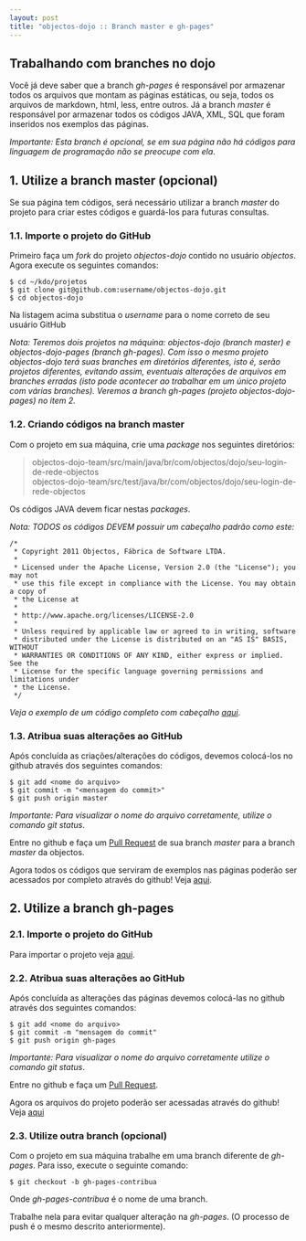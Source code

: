 ```yaml
---
layout: post
title: "objectos-dojo :: Branch master e gh-pages"
---
```


## Trabalhando com branches no dojo

Você já deve saber que a branch _gh-pages_ é responsável por armazenar todos os arquivos que montam as 
páginas estáticas, ou seja, todos os arquivos de markdown, html, less, entre outros. 
Já a branch _master_ é responsável por armazenar todos os códigos JAVA, XML, SQL que foram inseridos 
nos exemplos das páginas.

_Importante: Esta branch é opcional, se em sua página não há códigos para linguagem de programação
não se preocupe com ela_.

## 1. Utilize a branch master (opcional)

Se sua página tem códigos, será necessário utilizar a branch _master_ do projeto para criar estes
códigos e guardá-los para futuras consultas.
### 1.1. Importe o projeto do GitHub

Primeiro faça um _fork_ do projeto _objectos-dojo_ contido no usuário _objectos_.<br> 
Agora execute os seguintes comandos:

	$ cd ~/kdo/projetos
	$ git clone git@github.com:username/objectos-dojo.git
	$ cd objectos-dojo

Na listagem acima substitua o _username_ para o nome correto de seu usuário GitHub

_Nota: Teremos dois projetos na máquina: objectos-dojo (branch master) e objectos-dojo-pages (branch gh-pages).
Com isso o mesmo projeto objectos-dojo terá suas branches em diretórios diferentes, isto é, serão
projetos diferentes, evitando assim, eventuais alterações de arquivos em branches erradas (isto pode
acontecer ao trabalhar em um único projeto com várias branches)._
_Veremos a branch gh-pages (projeto objectos-dojo-pages) no item 2._


### 1.2. Criando códigos na branch master

Com o projeto em sua máquina, crie uma _package_ nos seguintes diretórios:

> objectos-dojo-team/src/main/java/br/com/objectos/dojo/seu-login-de-rede-objectos<br>
> objectos-dojo-team/src/test/java/br/com/objectos/dojo/seu-login-de-rede-objectos

Os códigos JAVA devem ficar nestas _packages_.

_Nota: TODOS os códigos DEVEM possuir um cabeçalho padrão como este:_

    /*
     * Copyright 2011 Objectos, Fábrica de Software LTDA.
     *
     * Licensed under the Apache License, Version 2.0 (the "License"); you may not
     * use this file except in compliance with the License. You may obtain a copy of
     * the License at
     *
     * http://www.apache.org/licenses/LICENSE-2.0
     *
     * Unless required by applicable law or agreed to in writing, software
     * distributed under the License is distributed on an "AS IS" BASIS, WITHOUT
     * WARRANTIES OR CONDITIONS OF ANY KIND, either express or implied. See the
     * License for the specific language governing permissions and limitations under
     * the License.
     */

_Veja o exemplo de um código completo com cabeçalho [aqui](https://github.com/objectos/objectos-dojo/blob/master/objectos-dojo-team/src/test/java/br/com/objectos/dojo/taguiar/string/Moeda.java)_. 

### 1.3. Atribua suas alterações ao GitHub
Após concluída as criações/alterações do códigos, devemos colocá-los no github através dos seguintes
comandos:

	$ git add <nome do arquivo>
	$ git commit -m "<mensagem do commit>"
	$ git push origin master

_Importante: Para visualizar o nome do arquivo corretamente, utilize o comando git status_.

Entre no github e faça um [Pull Request](http://help.github.com/send-pull-requests/) de sua 
branch _master_ para a branch _master_ da objectos.

Agora todos os códigos que serviram de exemplos nas páginas poderão ser acessados por completo 
através do github! Veja [aqui](https://github.com/objectos/objectos-dojo/tree/master/objectos-dojo-team).


## 2. Utilize a branch gh-pages

### 2.1. Importe o projeto do GitHub

Para importar o projeto veja [aqui](http://dojo.objectos.com.br/contribua/00-importar.html).

### 2.2. Atribua suas alterações ao GitHub

Após concluída as alterações das páginas devemos colocá-las no github através dos seguintes comandos:

	$ git add <nome do arquivo>
	$ git commit -m "mensagem do commit"
	$ git push origin gh-pages
	
_Importante: Para visualizar o nome do arquivo corretamente utilize o comando git status_.

Entre no github e faça um [Pull Request](http://help.github.com/send-pull-requests/).

Agora os arquivos do projeto poderão ser acessadas através do github! Veja [aqui](https://github.com/objectos/objectos-dojo/tree/gh-pages)

### 2.3. Utilize outra branch (opcional)

Com o projeto em sua máquina trabalhe em uma branch diferente de _gh-pages_. Para isso, execute o seguinte
comando:

	$ git checkout -b gh-pages-contribua
	
Onde _gh-pages-contribua_ é o nome de uma branch.

Trabalhe nela para evitar qualquer alteração na _gh-pages_. (O processo de push é o mesmo descrito anteriormente).